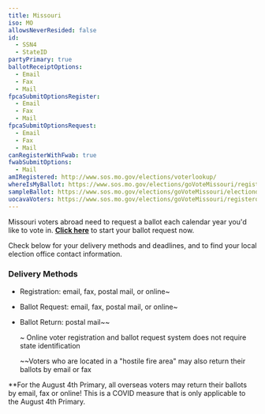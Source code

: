 ```yaml
---
title: Missouri
iso: MO
allowsNeverResided: false
id:
  - SSN4
  - StateID
partyPrimary: true
ballotReceiptOptions:
  - Email
  - Fax
  - Mail
fpcaSubmitOptionsRegister:
  - Email
  - Fax
  - Mail
fpcaSubmitOptionsRequest:
  - Email
  - Fax
  - Mail
canRegisterWithFwab: true
fwabSubmitOptions:
  - Mail
amIRegistered: http://www.sos.mo.gov/elections/voterlookup/
whereIsMyBallot: https://www.sos.mo.gov/elections/goVoteMissouri/registeroverseas#trackBallot
sampleBallot: https://www.sos.mo.gov/elections/goVoteMissouri/electionday#2_4
uocavaVoters: https://www.sos.mo.gov/elections/goVoteMissouri/registeroverseas
---
```

Missouri voters abroad need to request a ballot each calendar year you'd like to vote in. **[Click here](https://www.votefromabroad.org)** to start your ballot request now.

Check below for your delivery methods and deadlines, and to find your local election office contact information.

### Delivery Methods

* Registration: email, fax, postal mail, or online~
* Ballot Request: email, fax, postal mail, or online~
* Ballot Return: postal mail\~\~

  ~ Online voter registration and ballot request system does not require state identification

  \~\~Voters who are located in a "hostile fire area" may also return their ballots by email or fax

**For the August 4th Primary, all overseas voters may return their ballots by email, fax or online! This is a COVID measure that is only applicable to the August 4th Primary.